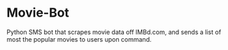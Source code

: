 # Movie-Bot

Python SMS bot that scrapes movie data off IMBd.com, and sends a list of most the popular movies to users upon command.
